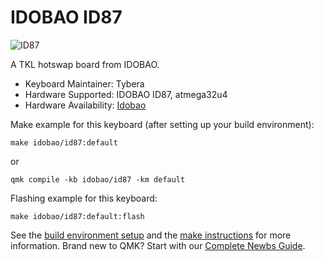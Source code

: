 # IDOBAO ID87

![ID87](https://cdn.shopify.com/s/files/1/0382/1348/4675/products/6601EE887B14D36DE54CA137F0E383AE_1024x1024.jpg)

A TKL hotswap board from IDOBAO.

* Keyboard Maintainer: Tybera
* Hardware Supported: IDOBAO ID87, atmega32u4
* Hardware Availability: [Idobao](https://www.idobao.net/products/idobao-id87-80-hot-swappable-mechanical-keyboard-kit)

Make example for this keyboard (after setting up your build environment):

    make idobao/id87:default

or

    qmk compile -kb idobao/id87 -km default

Flashing example for this keyboard:

    make idobao/id87:default:flash

See the [build environment setup](https://docs.qmk.fm/#/getting_started_build_tools) and the [make instructions](https://docs.qmk.fm/#/getting_started_make_guide) for more information. Brand new to QMK? Start with our [Complete Newbs Guide](https://docs.qmk.fm/#/newbs).
